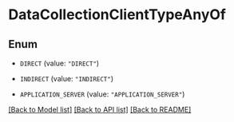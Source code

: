 # DataCollectionClientTypeAnyOf

## Enum


* `DIRECT` (value: `"DIRECT"`)

* `INDIRECT` (value: `"INDIRECT"`)

* `APPLICATION_SERVER` (value: `"APPLICATION_SERVER"`)


[[Back to Model list]](../README.md#documentation-for-models) [[Back to API list]](../README.md#documentation-for-api-endpoints) [[Back to README]](../README.md)


